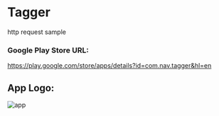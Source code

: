 # Tagger
http request sample

### Google Play Store URL:

https://play.google.com/store/apps/details?id=com.nav.tagger&hl=en

## App Logo:
![app](https://user-images.githubusercontent.com/46530278/68854962-2e8fb180-0718-11ea-9d84-b876fc66fa21.jpeg)

